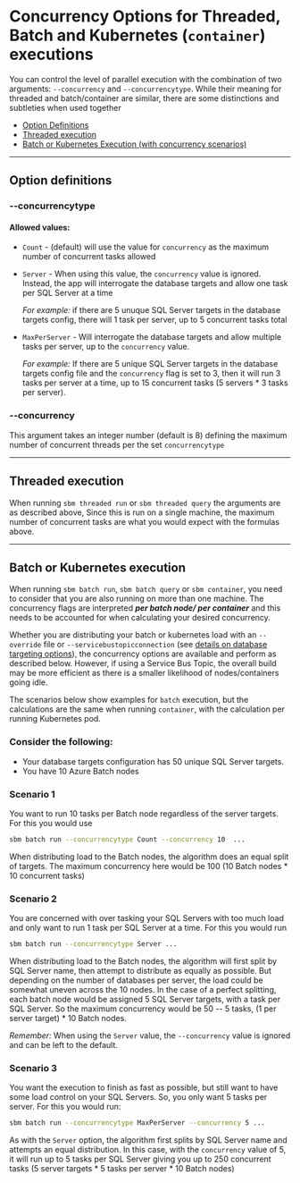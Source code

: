 # Concurrency Options for Threaded, Batch and Kubernetes (`container`) executions

You can control the level of parallel execution with the combination of two arguments: `--concurrency` and `--concurrencytype`. While their meaning for threaded and batch/container are similar, there are some distinctions and subtleties when used together


- [Option Definitions](#option-definitions)
- [Threaded execution](#threaded-execution)
- [Batch or Kubernetes Execution (with concurrency scenarios)](#batch-or-kubernetes-execution)

----


## Option definitions

### --concurrencytype

#### Allowed values:

- `Count` - (default) will use the value for `concurrency` as the maximum number of concurrent tasks allowed
- `Server` - When using this value, the `concurrency` value is ignored. Instead, the app will interrogate the database targets and allow one task per SQL Server at a time

    _For example:_ if there are 5 unuque SQL Server targets in the database targets config, there will 1 task per server, up to 5 concurrent tasks total

- `MaxPerServer` - Will interrogate the database targets and allow multiple tasks per server, up to the `concurrency` value.

    _For example:_ If there are 5 unique SQL Server targets in the database targets config file and the `concurrency` flag is set to 3, then it will run 3 tasks per server at a time, up to 15 concurrent tasks (5 servers * 3 tasks per server).

### --concurrency

This argument takes an integer number (default is 8) defining the maximum number of concurrent threads per the set `concurrencytype`

----

## Threaded execution

When running  `sbm threaded run` or `sbm threaded query` the arguments are as described above, Since this is run on a single machine, the maximum number of concurrent tasks are what you would expect with the formulas above.

----

## Batch or Kubernetes execution

When running `sbm batch run`,  `sbm batch query` or `sbm container`, you need to consider that you are also running on more than one machine. The concurrency flags are interpreted **_per batch node/ per container_** and this needs to be accounted for when calculating your desired concurrency.

Whether you are distributing your batch or kubernetes load with an `--override` file or `--servicebustopicconnection` (see [details on database targeting options](override_options.md)), the concurrency options are available and perform as described below. However, if using a Service Bus Topic, the overall build may be more efficient as there is a smaller likelihood of nodes/containers going idle.

The scenarios below show examples for `batch` execution, but the calculations are the same when running `container`, with the calculation per running Kubernetes pod.

### Consider the following:

- Your database targets configuration has 50 unique SQL Server targets.
- You have 10 Azure Batch nodes

### Scenario 1

You want to run 10 tasks per Batch node regardless of the server targets. For this you would use

``` bash
sbm batch run --concurrencytype Count --concurrency 10  ...
```

When distributing load to the Batch nodes, the algorithm does an equal split of targets. The maximum concurrency here would be 100 (10 Batch nodes * 10 concurrent tasks)

### Scenario 2

You are concerned with over tasking your SQL Servers with too much load and only want to run 1 task per SQL Server at a time. For this you would run

``` bash
sbm batch run --concurrencytype Server ...
```

When distributing load to the Batch nodes, the algorithm will first split by SQL Server name, then attempt to distribute as equally as possible. But depending on the number of databases per server, the load could be somewhat uneven across the 10 nodes. In the case of a perfect splitting, each batch node would be assigned 5 SQL Server targets, with a task per SQL Server. So the maximum concurrency would be 50 -- 5 tasks, (1 per server target) * 10 Batch nodes.

_Remember:_ When using the `Server` value, the `--concurrency` value is ignored and can be left to the default.

### Scenario 3

You want the execution to finish as fast as possible, but still want to have some load control on your SQL Servers. So, you only want 5 tasks per server. For this you would run:

``` bash
sbm batch run --concurrencytype MaxPerServer --concurrency 5 ...
```

As with the `Server` option, the algorithm first splits by SQL Server name and attempts an equal distribution. In this case, with the `concurrency` value of 5, it will run up to 5 tasks per SQL Server giving you up to 250 concurrent tasks (5 server targets * 5 tasks per server * 10 Batch nodes)
